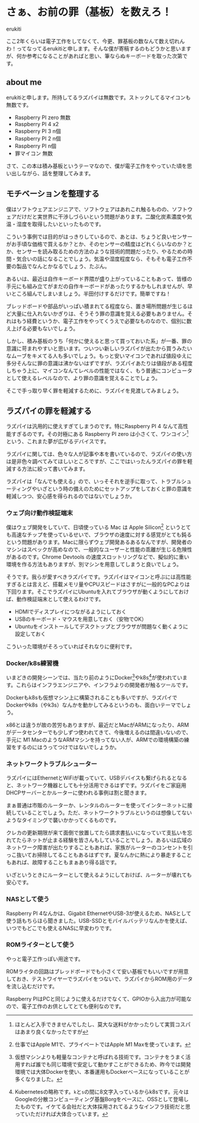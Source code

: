 # さぁ、お前の罪（基板）を数えろ！

erukiti

ここ2年くらいは電子工作をしてなくて、今更、罪基板の数なんて数え切れんわ！ってなってるerukitiと申します。そんな僕が寄稿するのもどうかと思いますが、何か参考になることがあればと思い、筆ならぬキーボードを取った次第です。

## about me

erukitiと申します。所持してるラズパイは無数です。ストックしてるマイコンも無数です。

* Raspberry PI zero 無数
* Raspberry PI 4 x2
* Raspberry PI 3 n個
* Raspberry PI 2 n個
* Raspberry PI n個
* 罪マイコン 無数

さて、この本は積み基板というテーマなので、僕が電子工作をやっていた頃を思い出しながら、話を整理してみます。

## モチベーションを整理する

僕はソフトウェアエンジニアで、ソフトウェアはあれこれ触るものの、ソフトウェアだけだと実世界に干渉しづらいという問題があります。二酸化炭素濃度や気温・湿度を取得したいといったものです。

こういう事例では目的がはっきりしているので、あとは、ちょうど良いセンサーがお手頃な価格で買えるか？とか、そのセンサーの精度はどれくらいなのか？とか、センサーを読み取るための方法のような技術的問題だったり、やるための時間・気合いの話になることでしょう。気温や湿度程度なら、そもそも電子工作不要の製品でなんとかなるでしょう、たぶん。

あるいは、最近は自作キーボード界隈が盛り上がっていることもあって、皆様の手元にも組み立てがまだの自作キーボードがあったりするかもしれませんが、早いところ組んでしまいましょう。半田付けするだけです。簡単ですね！

ブレッドボードや部品がいっぱい積まれてる程度なら、置き場所問題が生じるほど大量に仕入れないかぎりは、そうそう罪の意識を覚える必要もありません。それはもう経費というか、電子工作をやってくうえで必要なものなので、個別に数え上げる必要もないでしょう。

しかし、積み基板のうち「何かに使えると思って買っておいた系」が一番、罪の意識に苛まれやすいと思います。ついつい新しいラズパイが出たから買うみたいなムーブをキメてる人も多いでしょう。もっと安いマイコンであれば値段ゆえに多分そんなに罪の意識は沸かないはずですが、ラズパイあたりは値段がある程度しちゃう上に、マイコンなんてレベルの性能ではなく、もう普通にコンピュータとして使えるレベルなので、より罪の意識を覚えることでしょう。

そこで手っ取り早く罪を軽減するために、ラズパイを見渡してみましょう。

## ラズパイの罪を軽減する

ラズパイは汎用的に使えすぎてしまうのです。特にRaspberry PI 4 なんて高性能すぎるのです。その対極にある Raspberry PI zero は小さくて、ワンコイン[^erukiti-onecoin]という、これまた夢が広がるデバイスです。

[^erukiti-onecoin]: ほとんど入手できませんでしたし、莫大な送料がかかったりして実質コスパはあまり良くなかったですが

ラズパイに関しては、色々な人が記事や本を書いているので、ラズパイの使い方は是非色々調べてみてほしいところですが、ここではいったんラズパイの罪を軽減する方法に絞って書いてみます。

ラズパイは「なんでも使える」ので、いっそそれを逆手に取って、トラブルシューティングやいざという時の備えのためにセットアップをしておくと罪の意識を軽減しつつ、安心感を得られるのではないでしょうか。

### ウェブ向け動作検証端末

僕はウェブ開発をしていて、日頃使っている Mac は Apple Silicon[^erukiti-mac] というとても高速なチップを使っているせいで、ブラウザの速度に対する感覚がとても鈍るという問題があります。Macに限らずウェブ開発あるあるなんですが、開発者のマシンはスペックが高めなので、一般的なユーザーと性能の乖離が生じる危険性があるのです。Chrome Devtools の速度スロットリングなどで、擬似的に重い環境を作る方法もありますが、別マシンを用意してしまうと良いでしょう。

[^erukiti-mac]: 仕事ではApple M1で、プライベートではApple M1 Maxを使っています。

そうです。我らが愛すべきラズパイです。ラズパイはマイコンと呼ぶには高性能すぎるとは言えど、搭載メモリ量やCPUスピードはさすがに一般的なPCよりは下回ります。そこでラズパイにUbuntuを入れてブラウザが動くようにしておけば、動作検証端末として使えるわけです。

* HDMIでディスプレイにつながるようにしておく
* USBのキーボード・マウスを用意しておく（安物でOK）
* Ubuntuをインストールしてデスクトップとブラウザが問題なく動くように設定しておく

こういった環境がそろっていればそれなりに便利です。

### Docker/k8s練習機

いまどきの開発シーンでは、当たり前のようにDocker[^docker]やk8s[^k8s]が使われています。これらはインフラエンジニアや、インフラよりの開発者が触るツールです。

Dockerもk8sも仮想マシン上に構築されることも多いですが、ラズパイでDockerやk8s（やk3s）なんかを動かしてみるというのも、面白いテーマでしょう。

[^docker]: 仮想マシンよりも軽量なコンテナと呼ばれる技術です。コンテナをうまく活用すれば誰でも同じ環境で安定して動かすことができるため、昨今では開発環境では大体Dockerを使い、本番運用もDockerベースになっていることが多くなりました。

[^k8s]: Kubernetesの略称です。`k`と`s`の間に8文字入っているからk8sです。元々はGoogleの分散コンピューティング基盤Borgをベースに、OSSとして登場したものです。イケてる会社だと大体採用されてるようなインフラ技術だと思っていただければ大体合っています。

x86とは違うが故の苦労もありますが、最近だとMacがARMになったり、ARMがデータセンターでも少しずつ使われてきて、今後増えるのは間違いないので、手元に M1 MacのようなARMマシンを持ってない人が、ARMでの環境構築の練習をするのにはうってつけではないでしょうか。

### ネットワークトラブルシューター

ラズパイにはEthernetとWiFiが載っていて、USBデバイスも繋げられるとなると、ネットワーク機器としても十分活用できるはずです。ラズパイをご家庭用DHCPサーバーとかルーターに使われる事例は割と聞きます。

まぁ普通は市販のルーターか、レンタルのルーターを使ってインターネットに接続していることでしょう。ただ、ネットワークトラブルというのは想像してないようなタイミングで襲いかかってくるものです。

クレカの更新期限が来て面倒で放置してたら請求書払いになっていて支払いを忘れてたらネットが止まる経験を皆さんもしていることでしょう。あるいは広域のネットワーク障害が出たりすることもあれば、家族がルーターのコンセントを引っこ抜いてお掃除してることもあるはずです。夏なんかに熱により暴走することもあれば、故障することもまぁあり得る話です。

いざというときにルーターとして使えるようにしておけば、ルーターが壊れても安心です。

### NASとして使う

Raspberry PI 4なんかは、Gigabit EthernetやUSB-3が使えるため、NASとして使う話もちらほら聞きました。USB-SSDとモバイルバッテリなんかを使えば、いつでもどこでも使えるNASに早変わりです。

### ROMライターとして使う

やっと電子工作っぽい用途です。

ROMライタの回路はブレッドボードでも小さくて安い基板でもいいですが用意しておき、テストワイヤーでラズパイをつないで、ラズパイからROM用のデータを流し込むだけです。

Raspberry PIはPCと同じように使えるだけでなくて、GPIOから入出力が可能なので、電子工作のお供としてとても便利なのです。
